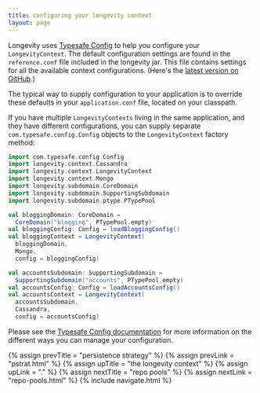 ```yaml
---
title: configuring your longevity context
layout: page
---
```


Longevity uses [Typesafe
Config](https://github.com/typesafehub/config) to help you configure
your `LongevityContext`. The default configuration settings are found
in the `reference.conf` file included in the longevity jar.  This file
contains settings for all the available context
configurations. (Here's the [latest version on
GitHub](https://github.com/longevityframework/longevity/blob/master/src/main/resources/reference.conf).)

The typical way to supply configuration to your application is to
override these defaults in your `application.conf` file, located on
your classpath.

If you have multiple `LongevityContexts` living in the same
application, and they have different configurations, you can supply
separate `com.typesafe.config.Config` objects to the
`LongevityContext` factory method:

```scala
import com.typesafe.config.Config
import longevity.context.Cassandra
import longevity.context.LongevityContext
import longevity.context.Mongo
import longevity.subdomain.CoreDomain
import longevity.subdomain.SupportingSubdomain
import longevity.subdomain.ptype.PTypePool

val bloggingDomain: CoreDomain =
  CoreDomain("blogging", PTypePool.empty)
val bloggingConfig: Config = loadBloggingConfig()
val bloggingContext = LongevityContext(
  bloggingDomain,
  Mongo,
  config = bloggingConfig)

val accountsSubdomain: SupportingSubdomain =
  SupportingSubdomain("accounts", PTypePool.empty)
val accountsConfig: Config = loadAccountsConfig()
val accountsContext = LongevityContext(
  accountsSubdomain,
  Cassandra,
  config = accountsConfig)
```

Please see the [Typesafe Config
documentation](https://github.com/typesafehub/config#overview) for
more information on the different ways you can manage your
configuration.

{% assign prevTitle = "persistence strategy" %}
{% assign prevLink = "pstrat.html" %}
{% assign upTitle = "the longevity context" %}
{% assign upLink = "." %}
{% assign nextTitle = "repo pools" %}
{% assign nextLink = "repo-pools.html" %}
{% include navigate.html %}

